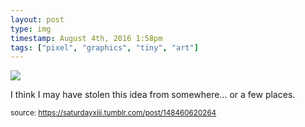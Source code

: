 ```yaml
---
layout: post
type: img
timestamp: August 4th, 2016 1:58pm
tags: ["pixel", "graphics", "tiny", "art"]
---
```

<img src="https://saturdayxiii.github.io/media/148460620264.png"/>

I think I may have stolen this idea from somewhere&hellip; or a few places.
 
  
<small>source: https://saturdayxiii.tumblr.com/post/148460620264</small>